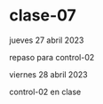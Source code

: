 # clase-07

jueves 27 abril 2023

repaso para control-02

viernes 28 abril 2023

control-02 en clase
